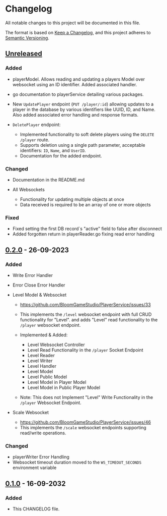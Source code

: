 # Changelog

All notable changes to this project will be documented in this file.

The format is based on [Keep a Changelog](https://keepachangelog.com/en/1.0.0/),
and this project adheres to [Semantic Versioning](https://semver.org/spec/v2.0.0.html).

## [Unreleased]

### Added

- playerModel. Allows reading and updating a players Model over websocket using an ID identifier. Added associated handler.

-  go documentation to playerService detailing various packages.

- New `UpdatePlayer` endpoint (`PUT /player/:id`) allowing updates to a player in the database by various identifiers like UUID, ID, and Name. Also added associated error handling and response formats.

- `DeletePlayer` endpoint:
  - Implemented functionality to soft delete players using the `DELETE /player` route.
  - Supports deletion using a single path parameter, acceptable identifiers: `ID`, `Name`, and `UserID`.
  - Documentation for the added endpoint.
  
### Changed

- Documentation in the README.md

- All Websockets
  - Functionality for updating multiple objects at once
  - Data received is required to be an array of one or more objects

### Fixed

- Fixed setting the first DB record`s "active" field to false after disconnect
- Added forgotten return in playerReader.go fixing read error handling

## [0.2.0] - 26-09-2023

### Added

- Write Error Handler
- Error Close Error Handler

- Level Model & Websocket

  - https://github.com/BloomGameStudio/PlayerService/issues/33
  - This implements the `/level` websocket endpoint with full CRUD functionality for "Level".
    and adds "Level" read functionality to the `/player` websocket endpoint.

  - Implemented & Added:

    - Level Websocket Controller
    - Level Read Functionality in the `/player` Socket Endpoint
    - Level Reader
    - Level Writer
    - Level Handler
    - Level Model
    - Level Public Model
    - Level Model in Player Model
    - Level Model in Public Player Model

  - Note: This does not Implement "Level" Write Functionality in the `/player` Websocket Endpoint.

- Scale Websocket
  - https://github.com/BloomGameStudio/PlayerService/issues/46
  - This implements the `/scale` websocket endpoints supporting read/write operations.

### Changed

- playerWriter Error Handling
- Websocket timeout duration moved to the `WS_TIMEOUT_SECONDS` environment variable

## [0.1.0] - 16-09-2032

### Added

- This CHANGELOG file.

[unreleased]: https://github.com/BloomGameStudio/PlayerService/compare/staging...dev
[0.2.0]: https://github.com/BloomGameStudio/PlayerService/releases/tag/0.2.0
[0.1.0]: https://github.com/BloomGameStudio/PlayerService/releases/tag/0.1.0
